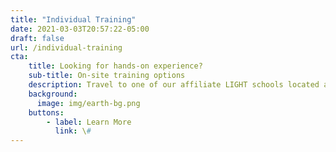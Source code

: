 ```yaml
---
title: "Individual Training"
date: 2021-03-03T20:57:22-05:00
draft: false
url: /individual-training
cta:
    title: Looking for hands-on experience?
    sub-title: On-site training options
    description: Travel to one of our affiliate LIGHT schools located around the world for an in-person and hands-on experience to receive your certification.
    background: 
      image: img/earth-bg.png
    buttons: 
        - label: Learn More
          link: \#
---
```

